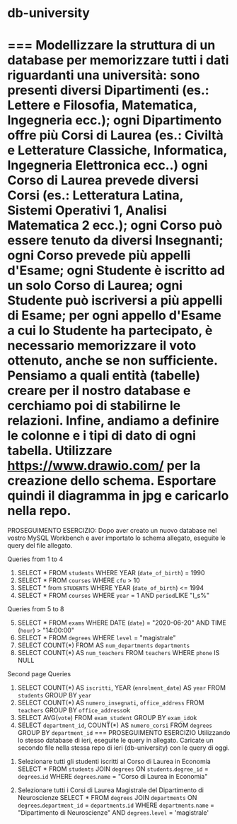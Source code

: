 # db-university
===
Modellizzare la struttura di un database per memorizzare tutti i dati riguardanti una università:
sono presenti diversi Dipartimenti (es.: Lettere e Filosofia, Matematica, Ingegneria ecc.);
ogni Dipartimento offre più Corsi di Laurea (es.: Civiltà e Letterature Classiche, Informatica, Ingegneria Elettronica ecc..)
ogni Corso di Laurea prevede diversi Corsi (es.: Letteratura Latina, Sistemi Operativi 1, Analisi Matematica 2 ecc.);
ogni Corso può essere tenuto da diversi Insegnanti;
ogni Corso prevede più appelli d'Esame;
ogni Studente è iscritto ad un solo Corso di Laurea;
ogni Studente può iscriversi a più appelli di Esame;
per ogni appello d'Esame a cui lo Studente ha partecipato, è necessario memorizzare il voto ottenuto, anche se non sufficiente.
Pensiamo a quali entità (tabelle) creare per il nostro database e cerchiamo poi di stabilirne le relazioni. Infine, andiamo a definire le colonne e i tipi di dato di ogni tabella.
Utilizzare https://www.drawio.com/ per la creazione dello schema.
Esportare quindi il diagramma in jpg e caricarlo nella repo.
===
PROSEGUIMENTO ESERCIZIO:
Dopo aver creato un nuovo database nel vostro MySQL Workbench e aver importato lo schema allegato, eseguite le query del file allegato.

Queries from 1 to 4

1)   SELECT * FROM `students` WHERE YEAR (`date_of_birth`) = 1990
2)   SELECT * FROM `courses` WHERE `cfu` > 10
3)   SELECT * from `STUDENTS` WHERE YEAR (`date_of_birth`) <= 1994
4)   SELECT * FROM `courses` WHERE `year` = 1 AND `period`LIKE "I_s%"

Queries from 5 to 8

5)   SELECT * FROM `exams` WHERE DATE (`date`) = "2020-06-20" AND TIME (`hour`) > "14:00:00"
6)   SELECT * FROM `degrees` WHERE `level` = "magistrale"
7)   SELECT COUNT(*) FROM AS `num_departments` `departments` 
8)   SELECT COUNT(*) AS `num_teachers` FROM `teachers` WHERE `phone` IS NULL

Second page Queries 

1)  SELECT COUNT(*) AS `iscritti`,  YEAR (`enrolment_date`) AS `year` FROM `students` GROUP BY `year`
2)  SELECT COUNT(*) AS `numero_insegnati`, `office_address` FROM `teachers` GROUP BY `office_address`ok
3)  SELECT AVG(`vote`) FROM `exam_student` GROUP BY `exam_id`ok
4)  SELECT `department_id`, COUNT(*) AS `numero_corsi` FROM `degrees` GROUP BY `department_id`
===
PROSEGUIMENTO ESERCIZIO
Utilizzando lo stesso database di ieri, eseguite le query in allegato.
Caricate un secondo file nella stessa repo di ieri (db-university) con le query di oggi.

1. Selezionare tutti gli studenti iscritti al Corso di Laurea in Economia
SELECT *
FROM `students`
JOIN `degrees` ON `students`.`degree_id` = `degrees`.`id`
WHERE `degrees`.`name` = "Corso di Laurea in Economia"

2. Selezionare tutti i Corsi di Laurea Magistrale del Dipartimento di Neuroscienze
SELECT *
FROM `degrees`
JOIN `departments` ON `degrees`.`department_id` = `departments`.`id`
WHERE `departments`.`name` = "Dipartimento di Neuroscienze"
AND `degrees`.`level` = 'magistrale'

